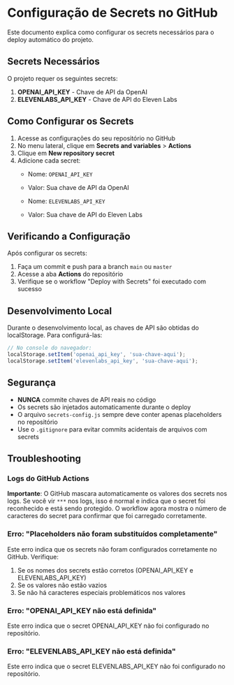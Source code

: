 # Configuração de Secrets no GitHub

Este documento explica como configurar os secrets necessários para o deploy automático do projeto.

## Secrets Necessários

O projeto requer os seguintes secrets:

1. **OPENAI_API_KEY** - Chave de API da OpenAI
2. **ELEVENLABS_API_KEY** - Chave de API do Eleven Labs

## Como Configurar os Secrets

1. Acesse as configurações do seu repositório no GitHub
2. No menu lateral, clique em **Secrets and variables** > **Actions**
3. Clique em **New repository secret**
4. Adicione cada secret:
   - Nome: `OPENAI_API_KEY`
   - Valor: Sua chave de API da OpenAI
   
   - Nome: `ELEVENLABS_API_KEY`
   - Valor: Sua chave de API do Eleven Labs

## Verificando a Configuração

Após configurar os secrets:

1. Faça um commit e push para a branch `main` ou `master`
2. Acesse a aba **Actions** do repositório
3. Verifique se o workflow "Deploy with Secrets" foi executado com sucesso

## Desenvolvimento Local

Durante o desenvolvimento local, as chaves de API são obtidas do localStorage. Para configurá-las:

```javascript
// No console do navegador:
localStorage.setItem('openai_api_key', 'sua-chave-aqui');
localStorage.setItem('elevenlabs_api_key', 'sua-chave-aqui');
```

## Segurança

- **NUNCA** commite chaves de API reais no código
- Os secrets são injetados automaticamente durante o deploy
- O arquivo `secrets-config.js` sempre deve conter apenas placeholders no repositório
- Use o `.gitignore` para evitar commits acidentais de arquivos com secrets

## Troubleshooting

### Logs do GitHub Actions

**Importante**: O GitHub mascara automaticamente os valores dos secrets nos logs. Se você vir `***` nos logs, isso é normal e indica que o secret foi reconhecido e está sendo protegido. O workflow agora mostra o número de caracteres do secret para confirmar que foi carregado corretamente.

### Erro: "Placeholders não foram substituídos completamente"

Este erro indica que os secrets não foram configurados corretamente no GitHub. Verifique:

1. Se os nomes dos secrets estão corretos (OPENAI_API_KEY e ELEVENLABS_API_KEY)
2. Se os valores não estão vazios
3. Se não há caracteres especiais problemáticos nos valores

### Erro: "OPENAI_API_KEY não está definida"

Este erro indica que o secret OPENAI_API_KEY não foi configurado no repositório.

### Erro: "ELEVENLABS_API_KEY não está definida"

Este erro indica que o secret ELEVENLABS_API_KEY não foi configurado no repositório.
